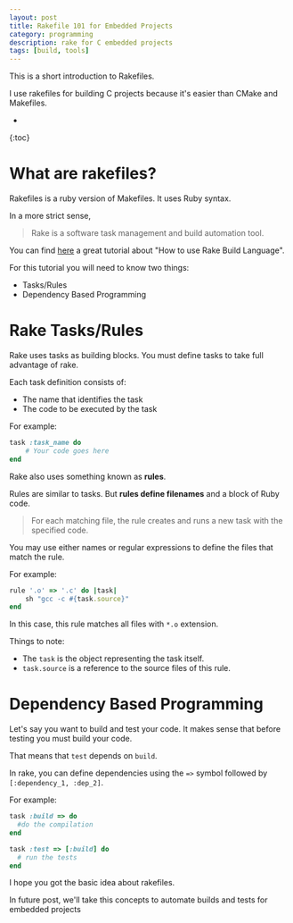 ```yaml
---
layout: post
title: Rakefile 101 for Embedded Projects
category: programming
description: rake for C embedded projects
tags: [build, tools]
---
```


This is a short introduction to Rakefiles.

I use rakefiles for building C projects because it's easier than CMake and Makefiles.

* 
{:toc}


# What are rakefiles?

Rakefiles is a ruby version of Makefiles. It uses Ruby syntax.

In a more strict sense, 
> Rake is a software task management and build automation tool.

You can find [here](https://martinfowler.com/articles/rake.html) a great tutorial about "How to use Rake Build Language". 

For this tutorial you will need to know two things:

- Tasks/Rules
- Dependency Based Programming

# Rake Tasks/Rules
Rake uses tasks as building blocks. 
You must define tasks to take full advantage of rake.

Each task definition consists of:

- The name that identifies the task
- The code to be executed by the task

For example:

```ruby
task :task_name do
    # Your code goes here
end
```

Rake also uses something known as **rules**.  

Rules are similar to tasks. 
But **rules define filenames** and a block of Ruby code. 

> For each matching file, the rule creates and runs a new task with the specified code.

You may use either names or regular expressions to define the files that match the rule.

For example:

```ruby
rule '.o' => '.c' do |task|
    sh "gcc -c #{task.source}"
end
```

In this case, this rule matches all files with `*.o` extension.  

Things to note:
- The `task` is the object representing the task itself.
- `task.source` is a reference to the source files of this rule.

# Dependency Based Programming

Let's say you want to build and test your code.
It makes sense that before testing you must build your code.

That means that `test` depends on `build`.

In rake, you can define dependencies using the `=>` symbol followed by `[:dependency_1, :dep_2]`.

For example:
 
```ruby
task :build => do
  #do the compilation
end

task :test => [:build] do
  # run the tests
end
```

I hope you got the basic idea about rakefiles.

In future post, we'll take this concepts to automate builds and tests for embedded projects 
